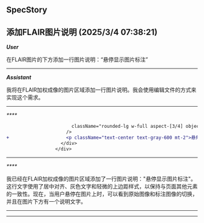 ## SpecStory

## 添加FLAIR图片说明 (2025/3/4 07:38:21)

_**User**_

在FLAIR图片的下方添加一行图片说明：“悬停显示图片标注”

---

_**Assistant**_

我将在FLAIR加权成像的图片区域添加一行图片说明。我会使用编辑文件的方式来实现这个需求。

---

_****_

```diff
                        className="rounded-lg w-full aspect-[3/4] object-cover opacity-0 group-hover:opacity-100 transition-opacity duration-300"
                      />
+                     <p className="text-center text-gray-600 mt-2">悬停显示图片标注</p>
                    </div>
                  </div>
```

---

_****_



我已经在FLAIR加权成像的图片区域添加了一行图片说明："悬停显示图片标注"。这行文字使用了居中对齐、灰色文字和轻微的上边距样式，以保持与页面其他元素的一致性。现在，当用户悬停在图片上时，可以看到原始图像和标注图像的切换，并且在图片下方有一个说明文字。

---



---

